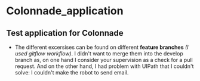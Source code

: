 # Colonnade_application

## Test application for Colonnade
- The different excersises can be found on different **feature branches** *(I used gitflow workflow)*. I didn't want to merge them into the develop branch as, on one hand I consider your supervision as a check for a pull request. And on the other hand, I had problem with UIPath that I couldn't solve: I couldn't make the robot to send email.
